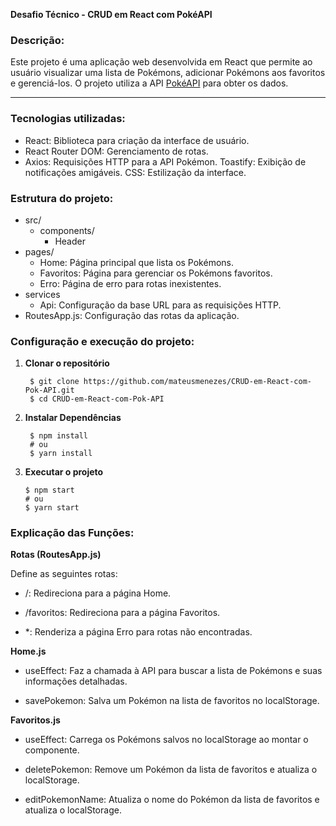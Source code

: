 **Desafio Técnico - CRUD em React com PokéAPI**

### Descrição:
Este projeto é uma aplicação web desenvolvida em React que permite ao usuário visualizar uma lista de Pokémons, adicionar Pokémons aos favoritos e gerenciá-los. O projeto utiliza a API [PokéAPI](https://pokeapi.co/) para obter os dados.

---

### Tecnologias utilizadas:
   - React: Biblioteca para criação da interface de usuário.
   - React Router DOM: Gerenciamento de rotas.
   - Axios: Requisições HTTP para a API Pokémon.
   Toastify: Exibição de notificações amigáveis.
   CSS: Estilização da interface.

### Estrutura do projeto:

- src/
    - components/
        - Header
- pages/
    - Home: Página principal que lista os Pokémons.
    - Favoritos: Página para gerenciar os Pokémons favoritos.
    - Erro: Página de erro para rotas inexistentes.
- services
    - Api: Configuração da base URL para as requisições HTTP.
- RoutesApp.js: Configuração das rotas da aplicação.


### Configuração e execução do projeto:

1. **Clonar o repositório**

        $ git clone https://github.com/mateusmenezes/CRUD-em-React-com-Pok-API.git
        $ cd CRUD-em-React-com-Pok-API
2. **Instalar Dependências**

        $ npm install
        # ou
        $ yarn install

2. **Executar o projeto**

       $ npm start
       # ou
       $ yarn start



### Explicação das Funções:
   
**Rotas (RoutesApp.js)** 

Define as seguintes rotas:

- /: Redireciona para a página Home.

- /favoritos: Redireciona para a página Favoritos.

- *: Renderiza a página Erro para rotas não encontradas.



**Home.js**

- useEffect: Faz a chamada à API para buscar a lista de Pokémons e suas informações detalhadas.

- savePokemon: Salva um Pokémon na lista de favoritos no localStorage.

**Favoritos.js**

- useEffect: Carrega os Pokémons salvos no localStorage ao montar o componente.

- deletePokemon: Remove um Pokémon da lista de favoritos e atualiza o localStorage.

- editPokemonName: Atualiza o nome do Pokémon da lista de favoritos e atualiza o localStorage.
